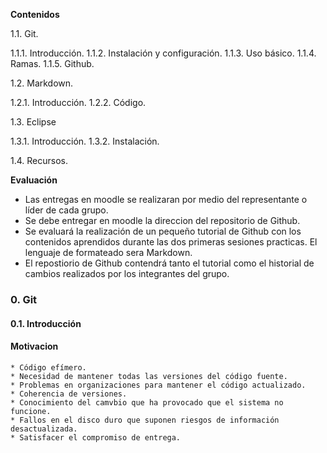 **Contenidos**

1.1. Git.

   1.1.1. Introducción.
   1.1.2. Instalación y configuración.
   1.1.3. Uso básico.
   1.1.4. Ramas.
   1.1.5. Github.

1.2. Markdown.

   1.2.1. Introducción.
   1.2.2. Código.

1.3. Eclipse

   1.3.1. Introducción.
   1.3.2. Instalación.

1.4. Recursos.

**Evaluación**

* Las entregas en moodle se realizaran por medio del representante o líder de cada grupo.
* Se debe entregar en moodle la direccion del repositorio de Github.
* Se evaluará la realización de un pequeño tutorial de Github con los contenidos aprendidos durante las dos primeras sesiones practicas. El lenguaje de formateado sera Markdown.
* El repostiorio de Github contendrá tanto el tutorial como el historial de cambios realizados por los integrantes del grupo.

### 0. Git

#### 0.1. Introducción

#### Motivacion

    * Código efímero.
    * Necesidad de mantener todas las versiones del código fuente.
    * Problemas en organizaciones para mantener el código actualizado.
    * Coherencia de versiones.
    * Conocimiento del camvbio que ha provocado que el sistema no funcione.
    * Fallos en el disco duro que suponen riesgos de información desactualizada.
    * Satisfacer el compromiso de entrega.
